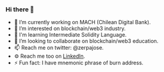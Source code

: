 ### Hi there 👋

- 🔭 I’m currently working on MACH (Chilean Digital Bank).
- 🌱 I’m interested on blockchain/web3 industry.
- 📝 I'm learning Intermediate Solidity Language.
- 👯 I’m looking to collaborate on blockchain/web3 education.
- 📫 Reach me on twitter: @zerpajose.
- ⚙️ Reach me too on [LinkedIn](https://www.linkedin.com/in/zerpajose/).
- ⚡ Fun fact: I have mnemonic phrase of burn address.
